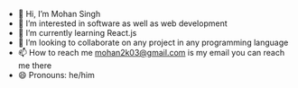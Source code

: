 - 👋 Hi, I’m Mohan Singh
- 👀 I’m interested in software as well as web development
- 🌱 I’m currently learning React.js
- 💞️ I’m looking to collaborate on any project in any programming language
- 📫 How to reach me mohan2k03@gmail.com is my email you can reach me there
- 😄 Pronouns: he/him
